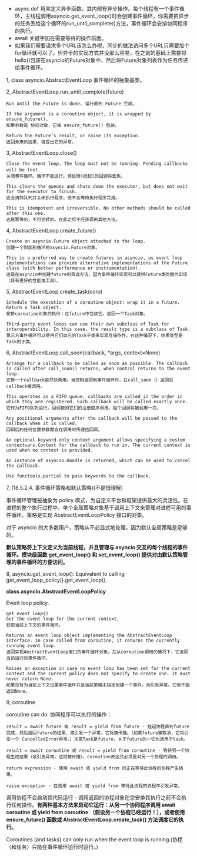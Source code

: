 * async def 用来定义异步函数，其内部有异步操作。每个线程有一个事件循环，主线程调用asyncio.get_event_loop()时会创建事件循环，你需要把异步的任务丢给这个循环的run_until_complete()方法，事件循环会安排协同程序的执行。
* await 关键字加在需要等待的操作前面。
* 如果我们需要请求多个URL该怎么办呢，同步的做法访问多个URL只需要加个for循环就可以了。但异步的实现方式并没那么容易，在之前的基础上需要将hello()包装在asyncio的Future对象中，然后将Future对象列表作为任务传递给事件循环。


1, class asyncio.AbstractEventLoop  事件循环的抽象基类。

2, AbstractEventLoop.run_until_complete(future)
```
Run until the Future is done. 运行直到 Future 完成。

If the argument is a coroutine object, it is wrapped by ensure_future(). 
如果参数是 协同对象，它被 ensure_future() 包装。

Return the Future’s result, or raise its exception. 
返回未来的结果，或提出它的异常。
```

3, AbstractEventLoop.close()
```
Close the event loop. The loop must not be running. Pending callbacks will be lost.　
关闭事件循环。循环不能运行。待处理(挂起)的回调将丢失。

This clears the queues and shuts down the executor, but does not wait for the executor to finish.
这会清除队列并关闭执行程序，但不会等待执行程序完成。

This is idempotent and irreversible. No other methods should be called after this one.
这是幂等的，不可逆转的。在此之后不应该调用其他方法。
```

4, AbstractEventLoop.create_future()
```
Create an asyncio.Future object attached to the loop.
创建一个附加到循环的asyncio.Future对象。

This is a preferred way to create futures in asyncio, as event loop implementations can provide alternative implementations of the Future class (with better performance or instrumentation).
这是在asyncio中创建future的首选方法，因为事件循环实现可以提供Future类的替代实现（具有更好的性能或工具）。
```

5, AbstractEventLoop.create_task(coro)
```
Schedule the execution of a coroutine object: wrap it in a future. Return a Task object.
安排coroutine对象的执行：在future中包装它。返回一个Task对象。

Third-party event loops can use their own subclass of Task for interoperability. In this case, the result type is a subclass of Task.
第三方事件循环可以使用它们自己的Task子类来实现互操作性。在这种情况下，结果类型是Task的子类。
```

6, AbstractEventLoop.call_soon(callback, *args, context=None)
```
Arrange for a callback to be called as soon as possible. The callback is called after call_soon() returns, when control returns to the event loop.
安排一个callback被尽快调用。当控制返回到事件循环时，在call_soon（）返回后callback被调用。

This operates as a FIFO queue, callbacks are called in the order in which they are registered. Each callback will be called exactly once.
它作为FIFO队列运行，回调按照它们的注册顺序调用。每个回调将被调用一次。

Any positional arguments after the callback will be passed to the callback when it is called.
回调后的任何位置参数都会在调用时传递给回调。

An optional keyword-only context argument allows specifying a custom contextvars.Context for the callback to run in. The current context is used when no context is provided.

An instance of asyncio.Handle is returned, which can be used to cancel the callback.

Use functools.partial to pass keywords to the callback.
```

7, (18.5.2.4. 事件循环策略和默认策略)(不是很理解)

事件循环管理被抽象为 policy 模式，为自定义平台和框架提供最大的灵活性。在进程的整个执行过程中，单个全局策略对象基于调用上下文来管理对进程可用的事件循环。策略是实现 AbstractEventLoopPolicy 接口的对象。

对于 asyncio 的大多数用户，策略从不必显式地处理，因为默认全局策略是足够的。

**默认策略将上下文定义为当前线程，并且管理与 asyncio 交互的每个线程的事件循环。模块级函数 get_event_loop() 和 set_event_loop() 提供对由默认策略管理的事件循环的方便访问。**

8, asyncio.get_event_loop(): Equivalent to calling get_event_loop_policy().get_event_loop().

**class asyncio.AbstractEventLoopPolicy**

Event loop policy.
```
get_event_loop()
Get the event loop for the current context.
获取当前上下文的事件循环。

Returns an event loop object implementing the AbstractEventLoop interface. In case called from coroutine, it returns the currently running event loop.
返回实现AbstractEventLoop接口的事件循环对象。在从coroutine调用的情况下，它返回当前运行的事件循环。

Raises an exception in case no event loop has been set for the current context and the current policy does not specify to create one. It must never return None.
如果没有为当前上下文设置事件循环并且当前策略未指定创建一个事件，则引发异常。它绝不能返回None。
```

9, coroutine

coroutine can do:
协同程序可以执行的操作：
```
result = await future 或 result = yield from future - 挂起协程直到future完成，然后返回future的结果，或引发一个异常，它将被传播。（如果future被取消，它将引发一个 CancelledError异常。）注意Task是future，关于future的一切也适用于task。

result = await coroutine 或 result = yield from coroutine - 等待另一个协程生成结果（或引发异常，这将被传播）。coroutine表达式必须是对另一个协程的调用。

return expression - 使用 await 或 yield from 向正在等待此协程的协程产生结果。

raise exception - 在使用 await 或 yield from 等待此协程的协程中引发异常。
```

调用协程不会启动其代码运行 - 调用返回的协程对象在您安排其执行之前不会执行任何操作。**有两种基本方法来启动它运行：从另一个协同程序调用 await coroutine 或 yield from coroutine （假设另一个协程已经运行！），或者使用 ensure_future() 函数或 AbstractEventLoop.create_task() 方法调度它的执行。**

Coroutines (and tasks) can only run when the event loop is running.(协程（和任务）只能在事件循环运行时运行。)
